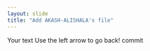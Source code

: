```yaml
---
layout: slide
title: "Add AKASH-ALISHALA's file"
---
```

Your text
Use the left arrow to go back!
commit
